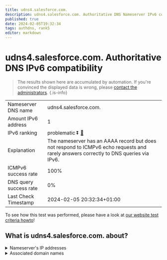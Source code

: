 ```yaml
---
title: udns4.salesforce.com.
description: udns4.salesforce.com. Authoritative DNS Nameserver IPv6 compatibility
published: true
date: 2024-02-05T19:32:34
tags: authdns, rank5
editor: markdown
---
```


# udns4.salesforce.com. Authoritative DNS IPv6 compatibility

> The results shown here are accumulated by automation. If you're convinced the displayed data is wrong, please [contact the administrators](/howto/chat). 
{.is-info}




|   |   |
| - | - |
| Nameserver DNS name | udns4.salesforce.com.
| Amount IPv6 address | 1
| IPv6 ranking | problematic :arrow_double_down: [🔗](/howto/ranking) |
| Explanation | The nameserver has an AAAA record but does not respond to ICMPv6 echo requests and rarely answers correctly to DNS queries via IPv6. |
| ICMPv6 success rate | 100%|
| DNS query success rate | 0% |
| Last Check Timestamp | 2024-02-05 20:32:34+01:00 |

To see how this test was performed, please have a look at [our website test criteria howto](/howto/testcriteria/authdns)!


## What is udns4.salesforce.com. about?




<details>
<summary>Nameserver's IP addresses</summary>

2610:a1:1010::8

</details>



<details>
<summary>Associated domain names</summary>

www.salesforce.com

</details>
